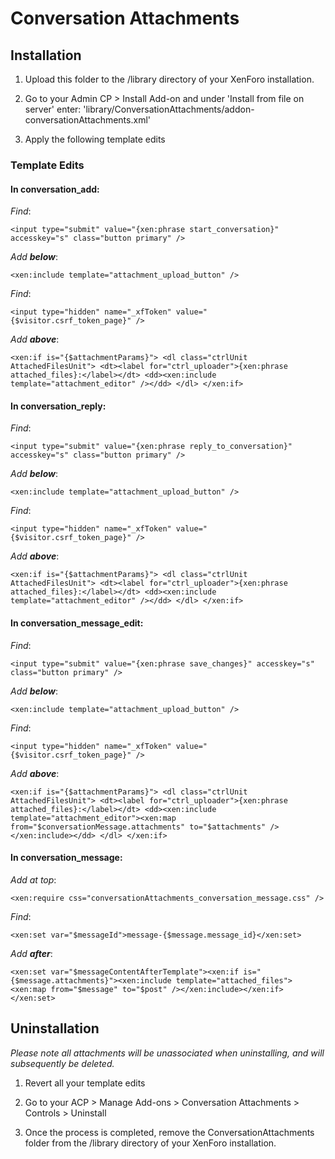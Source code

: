 Conversation Attachments
========================

Installation
------------

1. Upload this folder to the /library directory of your XenForo installation.

2. Go to your Admin CP > Install Add-on and under 'Install from file on server' enter:
'library/ConversationAttachments/addon-conversationAttachments.xml'

3. Apply the following template edits

### Template Edits

#### In conversation_add: 

_Find_:

`<input type="submit" value="{xen:phrase start_conversation}" accesskey="s" class="button primary" />`

_Add **below**_:

`<xen:include template="attachment_upload_button" />`

_Find_:

`<input type="hidden" name="_xfToken" value="{$visitor.csrf_token_page}" />`

_Add **above**_:

`<xen:if is="{$attachmentParams}">
 		<dl class="ctrlUnit AttachedFilesUnit">
			<dt><label for="ctrl_uploader">{xen:phrase attached_files}:</label></dt>
			<dd><xen:include template="attachment_editor" /></dd>
		</dl>
</xen:if>`

#### In conversation_reply:

_Find_:

`<input type="submit" value="{xen:phrase reply_to_conversation}" accesskey="s" class="button primary" />`

_Add **below**_:

`<xen:include template="attachment_upload_button" />`

*Find*:

`<input type="hidden" name="_xfToken" value="{$visitor.csrf_token_page}" />`

_Add **above**_:

`<xen:if is="{$attachmentParams}">
 		<dl class="ctrlUnit AttachedFilesUnit">
			<dt><label for="ctrl_uploader">{xen:phrase attached_files}:</label></dt>
			<dd><xen:include template="attachment_editor" /></dd>
		</dl>
</xen:if>`

#### In conversation_message_edit:

_Find_:

`<input type="submit" value="{xen:phrase save_changes}" accesskey="s" class="button primary" />`

_Add **below**_:

`<xen:include template="attachment_upload_button" />`

_Find_:

`<input type="hidden" name="_xfToken" value="{$visitor.csrf_token_page}" />`

_Add **above**_:

`<xen:if is="{$attachmentParams}">
		<dl class="ctrlUnit AttachedFilesUnit">
			<dt><label for="ctrl_uploader">{xen:phrase attached_files}:</label></dt>
			<dd><xen:include template="attachment_editor"><xen:map from="$conversationMessage.attachments" to="$attachments" /></xen:include></dd>
		</dl>
</xen:if>`

#### In conversation_message:

_Add at top_:

`<xen:require css="conversationAttachments_conversation_message.css" />`

_Find_:

`<xen:set var="$messageId">message-{$message.message_id}</xen:set>`

_Add **after**_:

`<xen:set var="$messageContentAfterTemplate"><xen:if is="{$message.attachments}"><xen:include template="attached_files"><xen:map from="$message" to="$post" /></xen:include></xen:if></xen:set>`


Uninstallation
--------------

_Please note all attachments will be unassociated when uninstalling, and will subsequently be deleted._

1. Revert all your template edits

2. Go to your ACP > Manage Add-ons > Conversation Attachments > Controls > Uninstall

3. Once the process is completed, remove the ConversationAttachments folder from the /library directory of your XenForo installation.